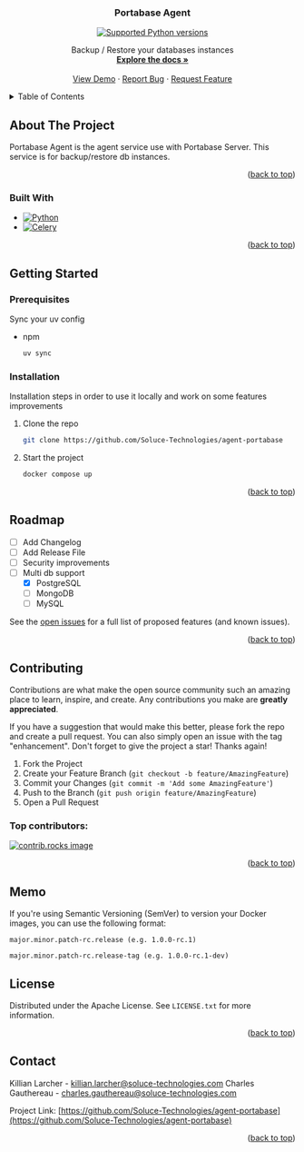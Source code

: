 <!-- PROJECT LOGO -->

[//]: # (<br />)

[//]: # (<div align="center">)

[//]: # (  <a href="https://github.com/othneildrew/Best-README-Template">)

[//]: # (    <img src="images/logo.png" alt="Logo" width="80" height="80">)

[//]: # (  </a>)

<h3 align="center">Portabase Agent</h3>

<p align="center">
<a href="https://www.python.org/downloads/release/python-3120/" target="_blank">
    <img src="https://img.shields.io/badge/python-3.13-blue.svg" alt="Supported Python versions">
</a>
</p>


  <p align="center">
    Backup / Restore your databases instances
    <br />
    <a href="https://portabase.net"><strong>Explore the docs »</strong></a>
    <br />
    <br />
    <a href="https://portabase.net">View Demo</a>
    ·
    <a href="https://github.com/Soluce-Technologies/agent-portabase/issues/new?labels=bug&template=bug-report---.md">Report Bug</a>
    ·
    <a href="https://github.com/Soluce-Technologies/agent-portabase/issues/new?labels=enhancement&template=feature-request---.md">Request Feature</a>
  </p>



<!-- TABLE OF CONTENTS -->
<details>
  <summary>Table of Contents</summary>
  <ol>
    <li>
      <a href="#about-the-project">About The Project</a>
      <ul>
        <li><a href="#built-with">Built With</a></li>
      </ul>
    </li>
    <li>
      <a href="#getting-started">Getting Started</a>
      <ul>
        <li><a href="#prerequisites">Prerequisites</a></li>
        <li><a href="#installation">Installation</a></li>
      </ul>
    </li>
    <li><a href="#usage">Usage</a></li>
    <li><a href="#roadmap">Roadmap</a></li>
    <li><a href="#contributing">Contributing</a></li>
    <li><a href="#license">License</a></li>
    <li><a href="#contact">Contact</a></li>
    <li><a href="#acknowledgments">Acknowledgments</a></li>
  </ol>
</details>


<!-- ABOUT THE PROJECT -->
## About The Project

Portabase Agent is the agent service use with Portabase Server. This service is for backup/restore db instances. 

<p align="right">(<a href="#readme-top">back to top</a>)</p>



### Built With

* [![Python][Python]][Python-url]
* [![Celery][Celery]][Celery-url]


<p align="right">(<a href="#readme-top">back to top</a>)</p>



<!-- GETTING STARTED -->
## Getting Started

### Prerequisites

Sync your uv config 
* npm
  ```sh
  uv sync
  ```

### Installation

Installation steps in order to use it locally and work on some features improvements

1. Clone the repo
   ```sh
   git clone https://github.com/Soluce-Technologies/agent-portabase
   ```
3. Start the project
   ```sh
   docker compose up 
   ```

<p align="right">(<a href="#readme-top">back to top</a>)</p>


<!-- ROADMAP -->
## Roadmap

- [ ] Add Changelog
- [ ] Add Release File
- [ ] Security improvements
- [ ] Multi db support
    - [x] PostgreSQL 
    - [ ] MongoDB
    - [ ] MySQL

See the [open issues](https://github.com/Soluce-Technologies/agent-portabase/issues) for a full list of proposed features (and known issues).

<p align="right">(<a href="#readme-top">back to top</a>)</p>



<!-- CONTRIBUTING -->
## Contributing

Contributions are what make the open source community such an amazing place to learn, inspire, and create. Any contributions you make are **greatly appreciated**.

If you have a suggestion that would make this better, please fork the repo and create a pull request. You can also simply open an issue with the tag "enhancement".
Don't forget to give the project a star! Thanks again!

1. Fork the Project
2. Create your Feature Branch (`git checkout -b feature/AmazingFeature`)
3. Commit your Changes (`git commit -m 'Add some AmazingFeature'`)
4. Push to the Branch (`git push origin feature/AmazingFeature`)
5. Open a Pull Request

### Top contributors:

<a href="https://github.com/Soluce-Technologies/agent-portabase/graphs/contributors">
  <img src="https://contrib.rocks/image?repo=Soluce-Technologies/agent-portabase" alt="contrib.rocks image" />
</a>

<p align="right">(<a href="#readme-top">back to top</a>)</p>


## Memo

If you're using Semantic Versioning (SemVer) to version your Docker images, you can use the following format:

```major.minor.patch-rc.release (e.g. 1.0.0-rc.1)```

```major.minor.patch-rc.release-tag (e.g. 1.0.0-rc.1-dev)```


<!-- LICENSE -->
## License

Distributed under the  Apache License. See `LICENSE.txt` for more information.

<p align="right">(<a href="#readme-top">back to top</a>)</p>


<!-- CONTACT -->
## Contact

Killian Larcher - killian.larcher@soluce-technologies.com
Charles Gauthereau - charles.gauthereau@soluce-technologies.com

Project Link: [https://github.com/Soluce-Technologies/agent-portabase](https://github.com/Soluce-Technologies/agent-portabase)

<p align="right">(<a href="#readme-top">back to top</a>)</p>

<!-- MARKDOWN LINKS & IMAGES -->
<!-- https://www.markdownguide.org/basic-syntax/#reference-style-links -->

[Python]: https://img.shields.io/badge/python-3670A0?style=for-the-badge&logo=python&logoColor=ffdd54
[Celery]: https://img.shields.io/static/v1?style=for-the-badge&message=Celery&color=37814A&logo=Celery&logoColor=FFFFFF&label
[Python-url]: https://www.python.org/
[Celery-url]: https://docs.celeryq.dev/en/stable/